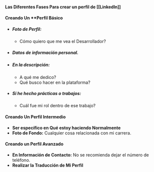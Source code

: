 #### Las Diferentes Fases Para crear un perfil de [[LinkedIn]]
#### Creando Un **Perfil Básico

- ##### **Foto de Perfil:**
	- Cómo quiero que me vea el Desarrollador?
- ##### **Datos de información personal.**
- ##### **En la descripción:**
	- A qué me dedico?
	- Qué busco hacer en la plataforma?
- ##### **Si he hecho prácticas o trabajos:**
	- Cuál fue mi rol dentro de ese trabajo?

#### **Creando Un Perfil Intermedio**

- **Ser específico en Qué estoy haciendo Normalmente**
- **Foto de Fondo:** Cualquier cosa relacionada con mi carrera.

#### **Creando un Perfil Avanzado**

- **En Información de Contacto:** No se recomienda dejar el número de teléfono.
- **Realizar la Traducción de Mi Perfil**